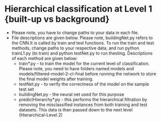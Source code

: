 # Hierarchical classification at Level 1 {built-up vs background}
* Please note, you have to change paths to your data in each file. 
* File descriptions are given below. Please note, buildingNet.py refers to the CNN.It is called by train and test functions. To run the train and test methods, change paths to your respective data, and run python trainL1.py (to train) and python testNet.py to run thesting. Descriptions of each method are given below: 
	* train*.py - to train the model for the current level of classification. Please note, you need to have folders named models and models/filtered-model-2-cl-final before running the network to store the  final model weights after training.
	* testNet.py - to verify the correctness of the model on the sample test set
	* buildingNet.py - the neural net used for this purpose
	* predictHierarchy*.py - this performs the hierarchical filtration  by removing the misclassified instances from both training and test datasets. This data is then passed down to the next level (Hierarchical-Level 2)
